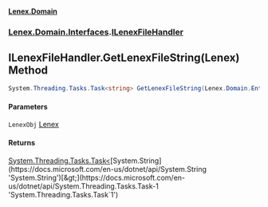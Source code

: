 #### [Lenex.Domain](index.md 'index')
### [Lenex.Domain.Interfaces](Lenex.Domain.Interfaces.md 'Lenex.Domain.Interfaces').[ILenexFileHandler](Lenex.Domain.Interfaces.ILenexFileHandler.md 'Lenex.Domain.Interfaces.ILenexFileHandler')

## ILenexFileHandler.GetLenexFileString(Lenex) Method

```csharp
System.Threading.Tasks.Task<string> GetLenexFileString(Lenex.Domain.Entities.Lenex LenexObj);
```
#### Parameters

<a name='Lenex.Domain.Interfaces.ILenexFileHandler.GetLenexFileString(Lenex.Domain.Entities.Lenex).LenexObj'></a>

`LenexObj` [Lenex](Lenex.Domain.Entities.Lenex.md 'Lenex.Domain.Entities.Lenex')

#### Returns
[System.Threading.Tasks.Task&lt;](https://docs.microsoft.com/en-us/dotnet/api/System.Threading.Tasks.Task-1 'System.Threading.Tasks.Task`1')[System.String](https://docs.microsoft.com/en-us/dotnet/api/System.String 'System.String')[&gt;](https://docs.microsoft.com/en-us/dotnet/api/System.Threading.Tasks.Task-1 'System.Threading.Tasks.Task`1')